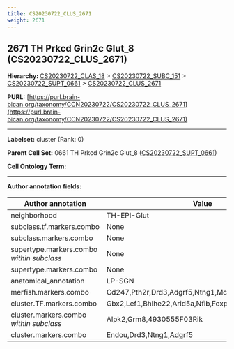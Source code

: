 ```yaml
---
title: CS20230722_CLUS_2671
weight: 2671
---
```

## 2671 TH Prkcd Grin2c Glut_8 (CS20230722_CLUS_2671)
<b>Hierarchy: </b>
[CS20230722_CLAS_18](../CS20230722_CLAS_18) >
[CS20230722_SUBC_151](../CS20230722_SUBC_151) >
[CS20230722_SUPT_0661](../CS20230722_SUPT_0661) >
[CS20230722_CLUS_2671](../CS20230722_CLUS_2671)

**PURL:** [https://purl.brain-bican.org/taxonomy/CCN20230722/CS20230722_CLUS_2671](https://purl.brain-bican.org/taxonomy/CCN20230722/CS20230722_CLUS_2671)

---


**Labelset:** cluster (Rank: 0)

**Parent Cell Set:** 0661 TH Prkcd Grin2c Glut_8 ([CS20230722_SUPT_0661](../CS20230722_SUPT_0661))



**Cell Ontology Term:** 

[MARKER GENES.]: #


---

[TRANSFERRED ANNOTATIONS.]: #


[AUTHOR ANNOTATION FIELDS.]: #


**Author annotation fields:**

| Author annotation | Value |
|-------------------|-------|
|neighborhood|TH-EPI-Glut|
|subclass.tf.markers.combo|None|
|subclass.markers.combo|None|
|supertype.markers.combo _within subclass_|None|
|supertype.markers.combo|None|
|anatomical_annotation|LP-SGN|
|merfish.markers.combo|Cd247,Pth2r,Drd3,Adgrf5,Ntng1,Mctp2,Marcksl1,Unc13c|
|cluster.TF.markers.combo|Gbx2,Lef1,Bhlhe22,Arid5a,Nfib,Foxp2|
|cluster.markers.combo _within subclass_|Alpk2,Grm8,4930555F03Rik|
|cluster.markers.combo|Endou,Drd3,Ntng1,Adgrf5|
